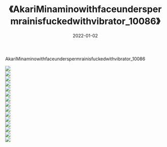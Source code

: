 ﻿---
layout: post
title:  《AkariMinaminowithfaceunderspermrainisfuckedwithvibrator_10086》
date:   2022-01-02
img: http://imgx.orgx.ga/漏D/2022/AkariMinaminowithfaceunderspermrainisfuckedwithvibrator_10086/000.jpg
categories: [美女, 清纯, 唯美]
---

AkariMinaminowithfaceunderspermrainisfuckedwithvibrator_10086

  ![](http://imgx.orgx.ga/漏D/2022/AkariMinaminowithfaceunderspermrainisfuckedwithvibrator_10086/001.jpg) <br> ![](http://imgx.orgx.ga/漏D/2022/AkariMinaminowithfaceunderspermrainisfuckedwithvibrator_10086/002.jpg) <br> ![](http://imgx.orgx.ga/漏D/2022/AkariMinaminowithfaceunderspermrainisfuckedwithvibrator_10086/003.jpg) <br> ![](http://imgx.orgx.ga/漏D/2022/AkariMinaminowithfaceunderspermrainisfuckedwithvibrator_10086/004.jpg) <br> ![](http://imgx.orgx.ga/漏D/2022/AkariMinaminowithfaceunderspermrainisfuckedwithvibrator_10086/005.jpg) <br> ![](http://imgx.orgx.ga/漏D/2022/AkariMinaminowithfaceunderspermrainisfuckedwithvibrator_10086/006.jpg) <br> ![](http://imgx.orgx.ga/漏D/2022/AkariMinaminowithfaceunderspermrainisfuckedwithvibrator_10086/007.jpg) <br> ![](http://imgx.orgx.ga/漏D/2022/AkariMinaminowithfaceunderspermrainisfuckedwithvibrator_10086/008.jpg) <br> ![](http://imgx.orgx.ga/漏D/2022/AkariMinaminowithfaceunderspermrainisfuckedwithvibrator_10086/009.jpg) <br> ![](http://imgx.orgx.ga/漏D/2022/AkariMinaminowithfaceunderspermrainisfuckedwithvibrator_10086/010.jpg) <br> ![](http://imgx.orgx.ga/漏D/2022/AkariMinaminowithfaceunderspermrainisfuckedwithvibrator_10086/011.jpg) <br> ![](http://imgx.orgx.ga/漏D/2022/AkariMinaminowithfaceunderspermrainisfuckedwithvibrator_10086/012.jpg) <br> ![](http://imgx.orgx.ga/漏D/2022/AkariMinaminowithfaceunderspermrainisfuckedwithvibrator_10086/013.jpg) <br> ![](http://imgx.orgx.ga/漏D/2022/AkariMinaminowithfaceunderspermrainisfuckedwithvibrator_10086/014.jpg) <br> ![](http://imgx.orgx.ga/漏D/2022/AkariMinaminowithfaceunderspermrainisfuckedwithvibrator_10086/015.jpg) <br>